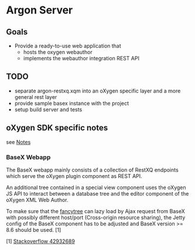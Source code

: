 # Argon Server

## Goals

* Provide a ready-to-use web application that
  * hosts the oxygen webauthor
  * implements the webauthor integration REST API
 
## TODO
 * separate argon-restxq.xqm into an oXygen specific layer and a more general rest layer
 * provide sample basex instance with the project
 * setup build server and tests
  
## oXygen SDK specific notes

see [Notes](https://github.com/axxepta/argon-server/wiki/Notes)
 

### BaseX Webapp
The BaseX webapp mainly consists of a collection of RestXQ endpoints which serve the oXygen plugin
component as REST API.

An additional tree contained in a special view component uses the oXygen JS API to interact
between a database tree and the editor component of the oXygen XML Web Author.

To make sure that the [fancytree](https://github.com/mar10/fancytree) can lazy load by Ajax request from BaseX with 
possibly different host/port (Cross-origin resource sharing),
the Jetty config of the BaseX component has to be adjusted and BaseX version >= 8.6
should be used. \[1\]


\[1\]
[Stackoverflow 42932689](https://stackoverflow.com/questions/42932689/basex-rest-api-set-custom-http-response-header)
